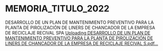 # MEMORIA_TITULO_2022
DESARROLLO DE UN PLAN DE MANTENIMIENTO PREVENTIVO PARA LA PLANTA DE PIROLIZACIÓN DE LINERS DE CHANCADOR DE LA EMPRESA DE RECICLAJE RECIVAL SPA
[Uploading DESARROLLO DE UN PLAN DE MANTENIMIENTO PREVENTIVO PARA LA PLANTA DE PIROLIZACIÓN DE LINERS DE CHANCADOR DE LA EMPRESA DE RECICLAJE RECIVAL S.pdf…]()
